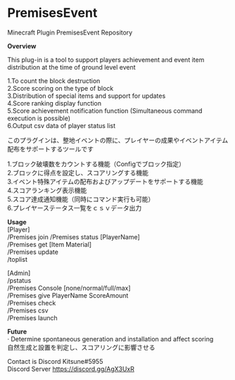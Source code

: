 # PremisesEvent
Minecraft Plugin PremisesEvent Repository

**Overview**

This plug-in is a tool to support players achievement and event item distribution at the time of ground level event  
  
1.To count the block destruction  
2.Score scoring on the type of block  
3.Distribution of special items and support for updates  
4.Score ranking display function  
5.Score achievement notification function (Simultaneous command execution is possible)  
6.Output csv data of player status list  

このプラグインは、整地イベントの際に、プレイヤーの成果やイベントアイテム配布をサポートするツールです  
  
1.ブロック破壊数をカウントする機能（Configでブロック指定）  
2.ブロックに得点を設定し、スコアリングする機能  
3.イベント特殊アイテムの配布およびアップデートをサポートする機能  
4.スコアランキング表示機能  
5.スコア達成通知機能（同時にコマンド実行も可能）  
6.プレイヤーステータス一覧をｃｓｖデータ出力  
  
**Usage**  
[Player]  
/Premises join 
/Premises status [PlayerName]  
/Premises get [Item Material]  
/Premises update  
/toplist  
  
[Admin]  
/pstatus  
/Premises Console [none/normal/full/max]  
/Premises give PlayerName ScoreAmount  
/Premises check  
/Premises csv  
/Premises launch  
  
**Future**  
· Determine spontaneous generation and installation and affect scoring  
    自然生成と設置を判定し、スコアリングに影響させる  
  
Contact is Discord Kitsune#5955  
Discord Server https://discord.gg/AgX3UxR  

